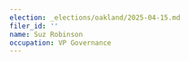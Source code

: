 ```yaml
---
election: _elections/oakland/2025-04-15.md
filer_id: ''
name: Suz Robinson
occupation: VP Governance
---
```

